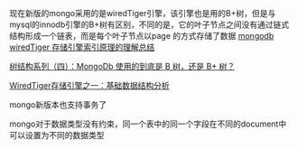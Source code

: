 现在新版的mongo采用的是wiredTiger引擎，该引擎也是用的B+树，但是与mysql的innodb引擎的B+树有区别，不同的是，它的叶子节点之间没有通过链式结构形成一个链表，而是每个叶子节点以page 的方式存储了数据
[mongodb wiredTiger 存储引擎索引原理的理解总结](https://blog.csdn.net/zwzwzw0a0s/article/details/106584863)

[树结构系列（四）：MongoDb 使用的到底是 B 树，还是 B+ 树？](https://www.cnblogs.com/chanshuyi/p/tree-data-structure-04-mongo-db.html)

[WiredTiger存储引擎之一：基础数据结构分析](https://mongoing.com/topic/archives-35143)



mongo新版本也支持事务了

mongo对于数据类型没有约束，同一个表中的同一个字段在不同的document中可以设置为不同的数据类型



